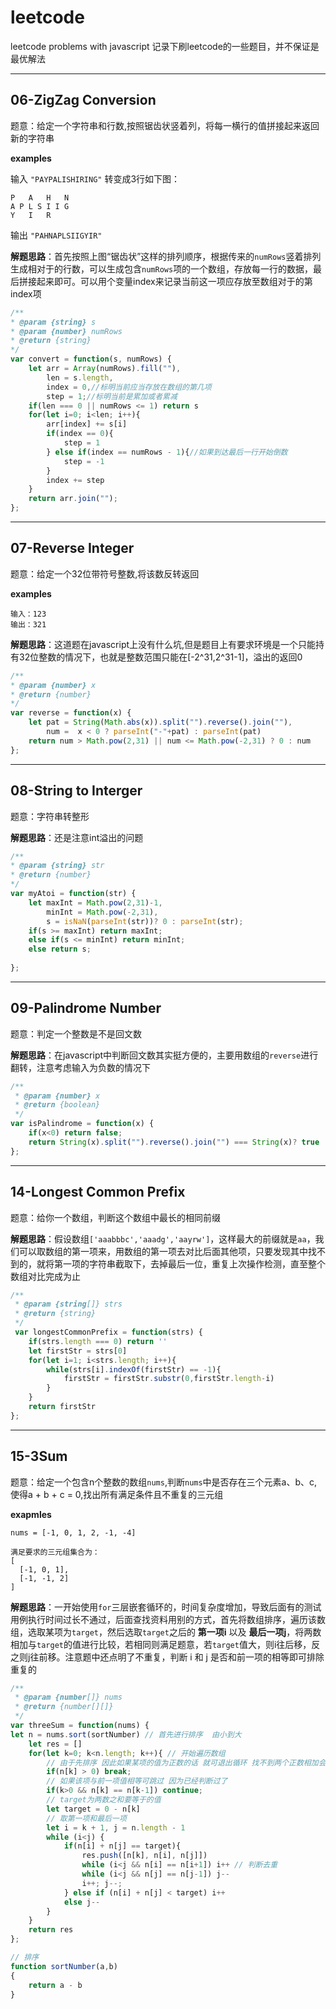 # leetcode
leetcode problems with javascript
记录下刷leetcode的一些题目，并不保证是最优解法

---

## 06-ZigZag Conversion

题意：给定一个字符串和行数,按照锯齿状竖着列，将每一横行的值拼接起来返回新的字符串

**examples**

输入 `"PAYPALISHIRING"` 转变成3行如下图：

```
P   A   H   N
A P L S I I G
Y   I   R
```

输出 `"PAHNAPLSIIGYIR"`

**解题思路**：首先按照上图“锯齿状”这样的排列顺序，根据传来的`numRows`竖着排列生成相对于的行数，可以生成包含`numRows`项的一个数组，存放每一行的数据，最后拼接起来即可。可以用个变量index来记录当前这一项应存放至数组对于的第index项

```javascript
/**
* @param {string} s
* @param {number} numRows
* @return {string}
*/
var convert = function(s, numRows) {
    let arr = Array(numRows).fill(""),
        len = s.length,
        index = 0,//标明当前应当存放在数组的第几项
        step = 1;//标明当前是累加或者累减
    if(len === 0 || numRows <= 1) return s
    for(let i=0; i<len; i++){
        arr[index] += s[i]
        if(index == 0){
            step = 1
        } else if(index == numRows - 1){//如果到达最后一行开始倒数
            step = -1
        }
        index += step
    }
    return arr.join("");
};
```

---

## 07-Reverse Integer

题意：给定一个32位带符号整数,将该数反转返回

**examples**

```
输入：123
输出：321
```

**解题思路**：这道题在javascript上没有什么坑,但是题目上有要求环境是一个只能持有32位整数的情况下，也就是整数范围只能在[-2^31,2^31-1]，溢出的返回0

```javascript
/**
* @param {number} x
* @return {number}
*/
var reverse = function(x) {
    let pat = String(Math.abs(x)).split("").reverse().join(""),
        num =  x < 0 ? parseInt("-"+pat) : parseInt(pat)
    return num > Math.pow(2,31) || num <= Math.pow(-2,31) ? 0 : num
};
```

---

## 08-String to Interger

题意：字符串转整形

**解题思路**：还是注意int溢出的问题

```javascript
/**
* @param {string} str
* @return {number}
*/
var myAtoi = function(str) {
    let maxInt = Math.pow(2,31)-1,
        minInt = Math.pow(-2,31),
        s = isNaN(parseInt(str))? 0 : parseInt(str);
    if(s >= maxInt) return maxInt;
    else if(s <= minInt) return minInt;
    else return s;
    
};
```

---

## 09-Palindrome Number

题意：判定一个整数是不是回文数

**解题思路**：在javascript中判断回文数其实挺方便的，主要用数组的`reverse`进行翻转，注意考虑输入为负数的情况下

```javascript
/**
 * @param {number} x
 * @return {boolean}
 */
var isPalindrome = function(x) {
    if(x<0) return false;
    return String(x).split("").reverse().join("") === String(x)? true : false
};
```

---

## 14-Longest Common Prefix

题意：给你一个数组，判断这个数组中最长的相同前缀

**解题思路**：假设数组`['aaabbbc','aaadg','aayrw']`，这样最大的前缀就是`aa`，我们可以取数组的第一项来，用数组的第一项去对比后面其他项，只要发现其中找不到的，就将第一项的字符串截取下，去掉最后一位，重复上次操作检测，直至整个数组对比完成为止

```javascript
/**
 * @param {string[]} strs
 * @return {string}
 */
 var longestCommonPrefix = function(strs) {
    if(strs.length === 0) return ''
    let firstStr = strs[0]
    for(let i=1; i<strs.length; i++){
        while(strs[i].indexOf(firstStr) == -1){
            firstStr = firstStr.substr(0,firstStr.length-i)
        }
    }
    return firstStr
};
```

---

## 15-3Sum

题意：给定一个包含n个整数的数组`nums`,判断`nums`中是否存在三个元素a、b、c,使得a + b + c = 0,找出所有满足条件且不重复的三元组

**exapmles**

```
nums = [-1, 0, 1, 2, -1, -4]

满足要求的三元组集合为：
[
  [-1, 0, 1],
  [-1, -1, 2]
]
```

**解题思路**：一开始使用`for`三层嵌套循环的，时间复杂度增加，导致后面有的测试用例执行时间过长不通过，后面查找资料用别的方式，首先将数组排序，遍历该数组，选取某项为`target`，然后选取`target`之后的 **第一项i** 以及 **最后一项j**，将两数相加与`target`的值进行比较，若相同则满足题意，若`target`值大，则i往后移，反之则j往前移。注意题中还点明了不重复，判断 i 和 j 是否和前一项的相等即可排除重复的

```javascript
/**
 * @param {number[]} nums
 * @return {number[][]}
 */
var threeSum = function(nums) {
let n = nums.sort(sortNumber) // 首先进行排序  由小到大
    let res = []
    for(let k=0; k<n.length; k++){ // 开始遍历数组
        // 由于先排序 因此如果某项的值为正数的话 就可退出循环 找不到两个正数相加会等于一个正数的
        if(n[k] > 0) break; 
        // 如果该项与前一项值相等可跳过 因为已经判断过了
        if(k>0 && n[k] == n[k-1]) continue;
        // target为两数之和要等于的值
        let target = 0 - n[k]
        // 取第一项和最后一项
        let i = k + 1, j = n.length - 1
        while (i<j) {
            if(n[i] + n[j] == target){
                res.push([n[k], n[i], n[j]])
                while (i<j && n[i] == n[i+1]) i++ // 判断去重
                while (i<j && n[j] == n[j-1]) j--
                i++; j--;
            } else if (n[i] + n[j] < target) i++
            else j--
        }
    }
    return res
};

// 排序
function sortNumber(a,b)
{
    return a - b
}

```